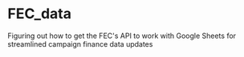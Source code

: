 # FEC_data
Figuring out how to get the FEC's API to work with Google Sheets for streamlined campaign finance data updates
